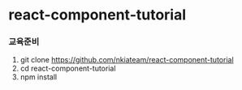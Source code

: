 # react-component-tutorial
### 교육준비
1. git clone https://github.com/nkiateam/react-component-tutorial
2. cd react-component-tutorial
3. npm install

